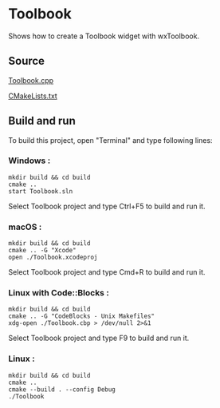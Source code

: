# Toolbook

Shows how to create a Toolbook widget with wxToolbook.

## Source

[Toolbook.cpp](Toolbook.cpp)

[CMakeLists.txt](CMakeLists.txt)

## Build and run

To build this project, open "Terminal" and type following lines:

### Windows :

``` shell
mkdir build && cd build
cmake .. 
start Toolbook.sln
```

Select Toolbook project and type Ctrl+F5 to build and run it.

### macOS :

``` shell
mkdir build && cd build
cmake .. -G "Xcode"
open ./Toolbook.xcodeproj
```

Select Toolbook project and type Cmd+R to build and run it.

### Linux with Code::Blocks :

``` shell
mkdir build && cd build
cmake .. -G "CodeBlocks - Unix Makefiles"
xdg-open ./Toolbook.cbp > /dev/null 2>&1
```

Select Toolbook project and type F9 to build and run it.

### Linux :

``` shell
mkdir build && cd build
cmake .. 
cmake --build . --config Debug
./Toolbook
```
